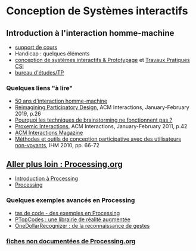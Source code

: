 # Conception de Systèmes interactifs

## Introduction à l'interaction homme-machine
* [support de cours](https://github.com/truillet/uftmip/blob/master/m2ice/Cours/survol_ihm_3_9.pdf)
* Handicap : quelques éléments
* [conception de systèmes interactifs & Prototypage](https://github.com/truillet/uftmip/blob/master/m2ice/Cours/Conception_Prototypage.pdf) et [Travaux Pratiques CSI](https://github.com/truillet/uftmip/blob/master/m2ice/Cours/CSI_v1.9.pdf)
* [bureau d'études/TP](https://github.com/truillet/uftmip/blob/master/m2ice/TP/BE_prototypage_2021b_UT2J.pdf)

### Quelques liens "à lire"
* [50 ans d'interaction homme-machine](https://interstices.info/50-ans-dinteraction-homme-machine-retours-vers-le-futur/)
* [Reimagining Participatory Design](http://interactions.acm.org/archive/view/january-february-2019/reimagining-participatory-design), ACM Interactions, January-February 2019, p.26
* [Pourquoi les techniques de brainstorming ne fonctionnent pas ?](https://blog.trello.com/fr/techniques-de-brainstorming)
* [Proxemic Interactions](http://interactions.acm.org/archive/view/january-february-2011/proxemic-interactions1), ACM Interactions, January-February 2011, p.42
* [ACM Interactions Magazine](http://interactions.acm.org/)
* [Méthodes et outils de conception participative avec des utilisateurs non-voyants](https://hal-enac.archives-ouvertes.fr/hal-00940952/document), IHM 2010, pp. 66-72

## [Aller plus loin : Processing.org](https://wwww.processing.org)
* [Introduction à Processing](https://github.com/truillet/uftmip/blob/master/m2ice/Cours/introduction_processing.pdf)
* [Processing](https://github.com/truillet/upssitech/blob/master/SRI/1A/Cours/C_processing.org_2.3.pdf)

### Quelques exemples avancés en Processing
 * [tas de code - des exemples en Processing](https://github.com/truillet/tas_de_code)
 * [PTopCodes : une librairie de réalité augmentée](https://github.com/truillet/TopCodes)
 * [OneDollarRecognizer : de la reconnaissance de gestes](https://github.com/truillet/OneDollarRecognizer)

### [fiches non documentées de Processing.org](https://github.com/truillet/processing/wiki)
